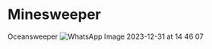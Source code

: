 # Minesweeper
Oceansweeper
![WhatsApp Image 2023-12-31 at 14 46 07](https://github.com/SeanMamistalov/Minesweeper/assets/139708154/cf782633-57a6-4d2b-8bf5-7fd25c4b15be)
